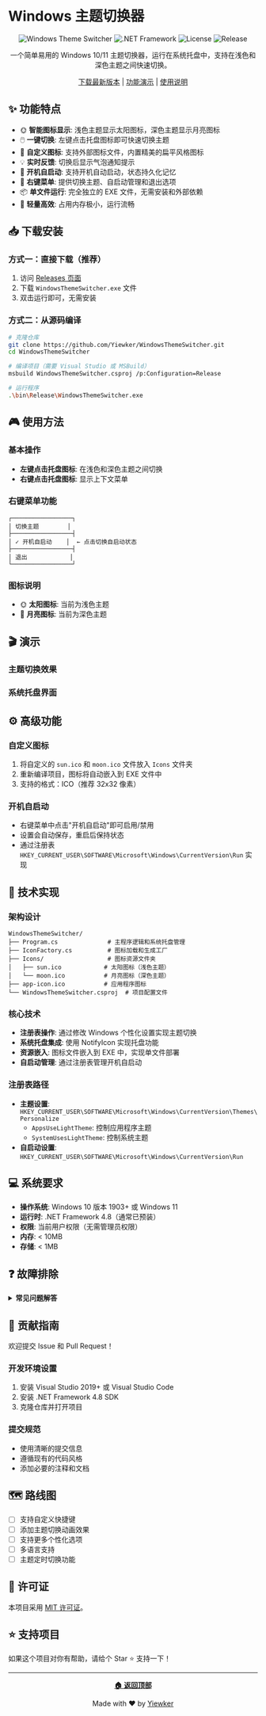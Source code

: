 # Windows 主题切换器

<div align="center">

![Windows Theme Switcher](https://img.shields.io/badge/Windows-10%2F11-blue?style=flat-square&logo=windows)
![.NET Framework](https://img.shields.io/badge/.NET%20Framework-4.8-purple?style=flat-square&logo=.net)
![License](https://img.shields.io/badge/License-MIT-green?style=flat-square)
![Release](https://img.shields.io/github/v/release/Yiewker/WindowsThemeSwitcher?style=flat-square)

一个简单易用的 Windows 10/11 主题切换器，运行在系统托盘中，支持在浅色和深色主题之间快速切换。

[下载最新版本](https://github.com/Yiewker/WindowsThemeSwitcher/releases/latest) | [功能演示](#演示) | [使用说明](#使用方法)

</div>

## ✨ 功能特点

- 🌞 **智能图标显示**: 浅色主题显示太阳图标，深色主题显示月亮图标
- 🖱️ **一键切换**: 左键点击托盘图标即可快速切换主题
- 🎨 **自定义图标**: 支持外部图标文件，内置精美的扁平风格图标
- 💡 **实时反馈**: 切换后显示气泡通知提示
- 🚀 **开机自启动**: 支持开机自动启动，状态持久化记忆
- 🔧 **右键菜单**: 提供切换主题、自启动管理和退出选项
- 📦 **单文件运行**: 完全独立的 EXE 文件，无需安装和外部依赖
- 🎯 **轻量高效**: 占用内存极小，运行流畅

## 📥 下载安装

### 方式一：直接下载（推荐）
1. 访问 [Releases 页面](https://github.com/Yiewker/WindowsThemeSwitcher/releases)
2. 下载 `WindowsThemeSwitcher.exe` 文件
3. 双击运行即可，无需安装

### 方式二：从源码编译
```bash
# 克隆仓库
git clone https://github.com/Yiewker/WindowsThemeSwitcher.git
cd WindowsThemeSwitcher

# 编译项目（需要 Visual Studio 或 MSBuild）
msbuild WindowsThemeSwitcher.csproj /p:Configuration=Release

# 运行程序
.\bin\Release\WindowsThemeSwitcher.exe
```

## 🎮 使用方法

### 基本操作
- **左键点击托盘图标**: 在浅色和深色主题之间切换
- **右键点击托盘图标**: 显示上下文菜单

### 右键菜单功能
```
┌─────────────────┐
│ 切换主题        │
├─────────────────┤
│ ✓ 开机自启动    │  ← 点击切换自启动状态
├─────────────────┤
│ 退出            │
└─────────────────┘
```

### 图标说明
- 🌞 **太阳图标**: 当前为浅色主题
- 🌙 **月亮图标**: 当前为深色主题

## 🎬 演示

### 主题切换效果
<!-- TODO: 插入主题切换效果的 GIF 图片 -->

### 系统托盘界面
<!-- TODO: 插入系统托盘界面的 GIF 图片 -->

## ⚙️ 高级功能

### 自定义图标
1. 将自定义的 `sun.ico` 和 `moon.ico` 文件放入 `Icons` 文件夹
2. 重新编译项目，图标将自动嵌入到 EXE 文件中
3. 支持的格式：ICO（推荐 32x32 像素）

### 开机自启动
- 右键菜单中点击"开机自启动"即可启用/禁用
- 设置会自动保存，重启后保持状态
- 通过注册表 `HKEY_CURRENT_USER\SOFTWARE\Microsoft\Windows\CurrentVersion\Run` 实现

## 🔧 技术实现

### 架构设计
```
WindowsThemeSwitcher/
├── Program.cs              # 主程序逻辑和系统托盘管理
├── IconFactory.cs          # 图标加载和生成工厂
├── Icons/                  # 图标资源文件夹
│   ├── sun.ico            # 太阳图标（浅色主题）
│   └── moon.ico           # 月亮图标（深色主题）
├── app-icon.ico           # 应用程序图标
└── WindowsThemeSwitcher.csproj  # 项目配置文件
```

### 核心技术
- **注册表操作**: 通过修改 Windows 个性化设置实现主题切换
- **系统托盘集成**: 使用 NotifyIcon 实现托盘功能
- **资源嵌入**: 图标文件嵌入到 EXE 中，实现单文件部署
- **自启动管理**: 通过注册表管理开机自启动

### 注册表路径
- **主题设置**: `HKEY_CURRENT_USER\SOFTWARE\Microsoft\Windows\CurrentVersion\Themes\Personalize`
  - `AppsUseLightTheme`: 控制应用程序主题
  - `SystemUsesLightTheme`: 控制系统主题
- **自启动设置**: `HKEY_CURRENT_USER\SOFTWARE\Microsoft\Windows\CurrentVersion\Run`

## 💻 系统要求

- **操作系统**: Windows 10 版本 1903+ 或 Windows 11
- **运行时**: .NET Framework 4.8（通常已预装）
- **权限**: 当前用户权限（无需管理员权限）
- **内存**: < 10MB
- **存储**: < 1MB

## ❓ 故障排除

<details>
<summary><strong>常见问题解答</strong></summary>

### Q: 无法切换主题怎么办？
**A**:
1. 确保 Windows 版本支持主题切换（Windows 10 1903+）
2. 检查是否启用了"个性化"设置
3. 尝试重启应用程序

### Q: 系统托盘中看不到图标？
**A**:
1. 检查系统托盘设置，确保允许显示所有图标
2. 右键任务栏 → 任务栏设置 → 选择哪些图标显示在任务栏上
3. 重启应用程序

### Q: 开机自启动不生效？
**A**:
1. 确保已在右键菜单中启用自启动
2. 检查杀毒软件是否阻止了注册表修改
3. 手动检查注册表项是否存在

### Q: 编译时出现错误？
**A**:
1. 确保安装了 .NET Framework 4.8 SDK
2. 使用 Visual Studio 2019+ 或对应的 MSBuild 版本
3. 检查所有文件是否完整

</details>

## 🤝 贡献指南

欢迎提交 Issue 和 Pull Request！

### 开发环境设置
1. 安装 Visual Studio 2019+ 或 Visual Studio Code
2. 安装 .NET Framework 4.8 SDK
3. 克隆仓库并打开项目

### 提交规范
- 使用清晰的提交信息
- 遵循现有的代码风格
- 添加必要的注释和文档

## 🗺️ 路线图

- [ ] 支持自定义快捷键
- [ ] 添加主题切换动画效果
- [ ] 支持更多个性化选项
- [ ] 多语言支持
- [ ] 主题定时切换功能

## 📄 许可证

本项目采用 [MIT 许可证](LICENSE)。

## ⭐ 支持项目

如果这个项目对你有帮助，请给个 Star ⭐ 支持一下！

---

<div align="center">

**[🏠 返回顶部](#windows-主题切换器)**

Made with ❤️ by [Yiewker](https://github.com/Yiewker)

</div>
